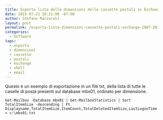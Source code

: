 ```yaml
---
title: Esporta lista delle dimensioni delle cassette postali in Exchange 2007/2010
date: 2015-07-21 10:21:00 -07:00
author: Stefano Marzorati
layout: post
permalink: /esporta-lista-dimensioni-cassette-postali-exchange-2007-2010/
categories:
  - Software
tags:
  - esporta
  - dimensioni
  - cassette
  - postali
  - exchange
  - shell
  - email
---
```

Questo è un esempio di esportazione in un file txt, della lista di tutte le caselle di posta presenti sul database mbx01, ordinato per dimensione.   

	Get-Mailbox -Database mbx01 | Get-MailboxStatistics | Sort TotalItemSize -descending | Ft Displayname,TotalItemSize,ItemCount,TotalDeletedItemSize,LastLogonTime > c:\mbx01.txt